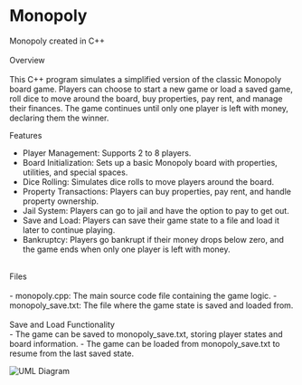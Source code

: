 # Monopoly
Monopoly created in C++
<br />
<br />
Overview
<br />
<br />
This C++ program simulates a simplified version of the classic Monopoly board game. Players can choose to start a new game or load a saved game, roll dice to move around the board, buy properties, pay rent, and manage their finances. The game continues until only one player is left with money, declaring them the winner.

Features
<br />
- Player Management: Supports 2 to 8 players.
- Board Initialization: Sets up a basic Monopoly board with properties, utilities, and special spaces.
- Dice Rolling: Simulates dice rolls to move players around the board.
- Property Transactions: Players can buy properties, pay rent, and handle property ownership.
- Jail System: Players can go to jail and have the option to pay to get out.
- Save and Load: Players can save their game state to a file and load it later to continue playing.
- Bankruptcy: Players go bankrupt if their money drops below zero, and the game ends when only one player is left with money.
<br />
Files
<br />
<br />
- monopoly.cpp: The main source code file containing the game logic.
- monopoly_save.txt: The file where the game state is saved and loaded from.
<br />
<br />
Save and Load Functionality
<br />
- The game can be saved to monopoly_save.txt, storing player states and board information.
- The game can be loaded from monopoly_save.txt to resume from the last saved state.


![UML Diagram](https://github.com/HussChami/Monopoly/assets/144967166/986851db-e8a3-41f9-b4ec-f860cfe73a34)
